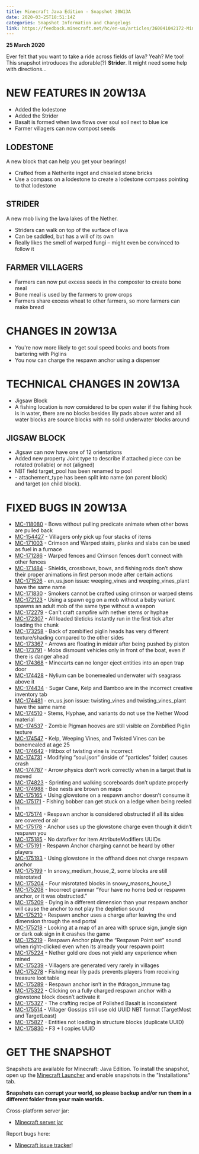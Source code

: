 ```yaml
---
title: Minecraft Java Edition - Snapshot 20W13A
date: 2020-03-25T18:51:14Z
categories: Snapshot Information and Changelogs
link: https://feedback.minecraft.net/hc/en-us/articles/360041042172-Minecraft-Java-Edition-Snapshot-20W13A
---
```


**25 March 2020**

Ever felt that you want to take a ride across fields of lava? Yeah? Me too! This snapshot introduces the adorable(?) **Strider**. It might need some help with directions...

# NEW FEATURES IN 20W13A

- Added the lodestone
- Added the Strider
- Basalt is formed when lava flows over soul soil next to blue ice
- Farmer villagers can now compost seeds

## LODESTONE

A new block that can help you get your bearings!

- Crafted from a Netherite ingot and chiseled stone bricks
- Use a compass on a lodestone to create a lodestone compass pointing to that lodestone

## STRIDER

A new mob living the lava lakes of the Nether.

- Striders can walk on top of the surface of lava
- Can be saddled, but has a will of its own
- Really likes the smell of warped fungi – might even be convinced to follow it

## FARMER VILLAGERS

- Farmers can now put excess seeds in the composter to create bone meal
- Bone meal is used by the farmers to grow crops
- Farmers share excess wheat to other farmers, so more farmers can make bread

# CHANGES IN 20W13A

- You're now more likely to get soul speed books and boots from bartering with Piglins
- You now can charge the respawn anchor using a dispenser

# TECHNICAL CHANGES IN 20W13A

- Jigsaw Block
- A fishing location is now considered to be open water if the fishing hook is in water, there are no blocks besides lily pads above water and all water blocks are source blocks with no solid underwater blocks around

## JIGSAW BLOCK

- Jigsaw can now have one of 12 orientations
- Added new property Joint type to describe if attached piece can be rotated (rollable) or not (aligned)
- NBT field target_pool has been renamed to pool
- - attachement_type has been split into name (on parent block) and target (on child block).

# FIXED BUGS IN 20W13A

- [MC-118080](https://bugs.mojang.com/browse/MC-118080) - Bows without pulling predicate animate when other bows are pulled back
- [MC-154427](https://bugs.mojang.com/browse/MC-154427) - Villagers only pick up four stacks of items
- [MC-171003](https://bugs.mojang.com/browse/MC-171003) - Crimson and Warped stairs, planks and slabs can be used as fuel in a furnace
- [MC-171286](https://bugs.mojang.com/browse/MC-171286) - Warped fences and Crimson fences don’t connect with other fences
- [MC-171484](https://bugs.mojang.com/browse/MC-171484) - Shields, crossbows, bows, and fishing rods don’t show their proper animations in first person mode after certain actions
- [MC-171526](https://bugs.mojang.com/browse/MC-171526) - en_us.json issue: weeping_vines and weeping_vines_plant have the same name
- [MC-171830](https://bugs.mojang.com/browse/MC-171830) - Smokers cannot be crafted using crimson or warped stems
- [MC-172123](https://bugs.mojang.com/browse/MC-172123) - Using a spawn egg on a mob without a baby variant spawns an adult mob of the same type without a weapon
- [MC-172279](https://bugs.mojang.com/browse/MC-172279) - Can’t craft campfire with nether stems or hyphae
- [MC-172307](https://bugs.mojang.com/browse/MC-172307) - All loaded tileticks instantly run in the first tick after loading the chunk
- [MC-173258](https://bugs.mojang.com/browse/MC-173258) - Back of zombified piglin heads has very different texture/shading compared to the other sides
- [MC-173367](https://bugs.mojang.com/browse/MC-173367) - Arrows are floating in midair after being pushed by piston
- [MC-173791](https://bugs.mojang.com/browse/MC-173791) - Mobs dismount vehicles only in front of the boat, even if there is danger ahead
- [MC-174368](https://bugs.mojang.com/browse/MC-174368) - Minecarts can no longer eject entities into an open trap door
- [MC-174428](https://bugs.mojang.com/browse/MC-174428) - Nylium can be bonemealed underwater with seagrass above it
- [MC-174434](https://bugs.mojang.com/browse/MC-174434) - Sugar Cane, Kelp and Bamboo are in the incorrect creative inventory tab
- [MC-174481](https://bugs.mojang.com/browse/MC-174481) - en_us.json issue: twisting_vines and twisting_vines_plant have the same name
- [MC-174510](https://bugs.mojang.com/browse/MC-174510) - Stems, Hyphae, and variants do not use the Nether Wood material
- [MC-174537](https://bugs.mojang.com/browse/MC-174537) - Zombie Pigman hooves are still visible on Zombified Piglin texture
- [MC-174547](https://bugs.mojang.com/browse/MC-174547) - Kelp, Weeping Vines, and Twisted Vines can be bonemealed at age 25
- [MC-174642](https://bugs.mojang.com/browse/MC-174642) - Hitbox of twisting vine is incorrect
- [MC-174731](https://bugs.mojang.com/browse/MC-174731) - Modifying “soul.json” (inside of “particles” folder) causes crash
- [MC-174787](https://bugs.mojang.com/browse/MC-174787) - Arrow physics don’t work correctly when in a target that is moved
- [MC-174823](https://bugs.mojang.com/browse/MC-174823) - Sprinting and walking scoreboards don’t update properly
- [MC-174988](https://bugs.mojang.com/browse/MC-174988) - Bee nests are brown on maps
- [MC-175165](https://bugs.mojang.com/browse/MC-175165) - Using glowstone on a respawn anchor doesn’t consume it
- [MC-175171](https://bugs.mojang.com/browse/MC-175171) - Fishing bobber can get stuck on a ledge when being reeled in
- [MC-175174](https://bugs.mojang.com/browse/MC-175174) - Respawn anchor is considered obstructed if all its sides are covered or air
- [MC-175178](https://bugs.mojang.com/browse/MC-175178) - Anchor uses up the glowstone charge even though it didn’t respawn you
- [MC-175185](https://bugs.mojang.com/browse/MC-175185) - No datafixer for item AttributeModifiers UUIDs
- [MC-175191](https://bugs.mojang.com/browse/MC-175191) - Respawn Anchor charging cannot be heard by other players
- [MC-175193](https://bugs.mojang.com/browse/MC-175193) - Using glowstone in the offhand does not charge respawn anchor
- [MC-175199](https://bugs.mojang.com/browse/MC-175199) - In snowy_medium_house_2, some blocks are still misrotated
- [MC-175204](https://bugs.mojang.com/browse/MC-175204) - Four misrotated blocks in snowy_masons_house_1
- [MC-175208](https://bugs.mojang.com/browse/MC-175208) - Incorrect grammar “Your have no home bed or respawn anchor, or it was obstructed.”
- [MC-175209](https://bugs.mojang.com/browse/MC-175209) - Dying in a different dimension than your respawn anchor will cause the anchor to not play the depletion sound
- [MC-175210](https://bugs.mojang.com/browse/MC-175210) - Respawn anchor uses a charge after leaving the end dimension through the end portal
- [MC-175218](https://bugs.mojang.com/browse/MC-175218) - Looking at a map of an area with spruce sign, jungle sign or dark oak sign in it crashes the game
- [MC-175219](https://bugs.mojang.com/browse/MC-175219) - Respawn Anchor plays the “Respawn Point set” sound when right-clicked even when its already your respawn point
- [MC-175224](https://bugs.mojang.com/browse/MC-175224) - Nether gold ore does not yield any experience when mined
- [MC-175239](https://bugs.mojang.com/browse/MC-175239) - Villagers are generated very rarely in villages
- [MC-175278](https://bugs.mojang.com/browse/MC-175278) - Fishing near lily pads prevents players from receiving treasure loot table
- [MC-175289](https://bugs.mojang.com/browse/MC-175289) - Respawn anchor isn’t in the \#dragon_immune tag
- [MC-175322](https://bugs.mojang.com/browse/MC-175322) - Clicking on a fully charged respawn anchor with a glowstone block doesn’t activate it
- [MC-175327](https://bugs.mojang.com/browse/MC-175327) - The crafting recipe of Polished Basalt is inconsistent
- [MC-175514](https://bugs.mojang.com/browse/MC-175514) - Villager Gossips still use old UUID NBT format (TargetMost and TargetLeast)
- [MC-175827](https://bugs.mojang.com/browse/MC-175827) - Entities not loading in structure blocks (duplicate UUID)
- [MC-175830](https://bugs.mojang.com/browse/MC-175830) - F3 + I copies UUID

# GET THE SNAPSHOT

Snapshots are available for Minecraft: Java Edition. To install the snapshot, open up the [Minecraft Launcher](https://www.minecraft.net/download.html) and enable snapshots in the "Installations" tab.

**Snapshots can corrupt your world, so please backup and/or run them in a different folder from your main worlds.**

Cross-platform server jar:

- [Minecraft server jar](https://launcher.mojang.com/v1/objects/16f18c21286a3f566d3d0431d13aa133bebe6eff/server.jar)

Report bugs here:

- [Minecraft issue tracker](https://bugs.mojang.com/browse/MC)!
